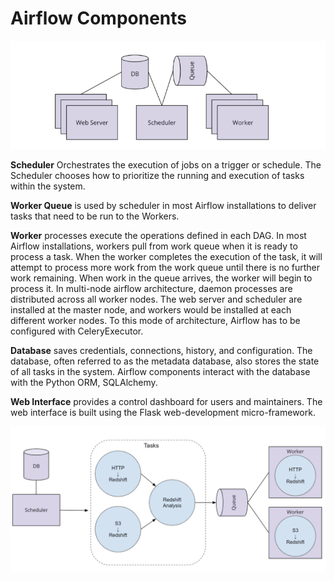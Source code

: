 # Airflow Components

![Airflow Components](images/airflow_comp.png)

**Scheduler** Orchestrates the execution of jobs on a trigger or schedule. The Scheduler chooses how to prioritize the running and execution of tasks within the system.

**Worker Queue** is used by scheduler in most Airflow installations to deliver tasks that need to be run to the Workers.

**Worker** processes execute the operations defined in each DAG. In most Airflow installations, workers pull from work queue when it is ready to process a task. When the worker completes the execution of the task, it will attempt to process more work from the work queue until there is no further work remaining. When work in the queue arrives, the worker will begin to process it. In multi-node airflow architecture, daemon processes are distributed across all worker nodes. The web server and scheduler are installed at the master node, and workers would be installed at each different worker nodes. To this mode of architecture, Airflow has to be configured with CeleryExecutor.

**Database** saves credentials, connections, history, and configuration. The database, often referred to as the metadata database, also stores the state of all tasks in the system. Airflow components interact with the database with the Python ORM, SQLAlchemy.

**Web Interface** provides a control dashboard for users and maintainers. The web interface is built using the Flask web-development micro-framework.


![Airflow Example](/images/airflow_example.png)